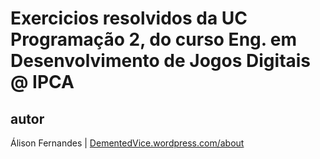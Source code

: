 Exercicios resolvidos da UC Programação 2, do curso Eng. em Desenvolvimento de Jogos Digitais @ IPCA
====

autor
-----

Álison Fernandes  | [DementedVice.wordpress.com/about](http://dementedvice.wordpress.com/about/)


